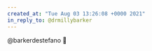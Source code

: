 ```yaml
---
created_at: "Tue Aug 03 13:26:08 +0000 2021"
in_reply_to: @drmillybarker
---
```


@barkerdestefano 👋